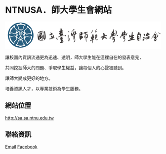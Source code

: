 <h1>NTNUSA．師大學生會網站</h1>
<img src="IMG/head.png">

讓校園內資訊流通更為迅速、透明，師大學生能在這裡自在的發表意見，<br />

共同挖掘師大的問題、爭取學生權益，讓每個人的心聲被聽到。<br />

讓師大變成更好的地方。<br />

培養資訊人才，以專業技術為學生服務。<br />

<h2>網站位置</h2>
<a href="http://sa.sa.ntnu.edu.tw">http://sa.sa.ntnu.edu.tw</a>

<h2>聯絡資訊</h2>
<a href="mailto:NTNUSA19th@gmail.com">Email</a>
<a href="https://www.facebook.com/NTNUstudentA">Facebook</a>
